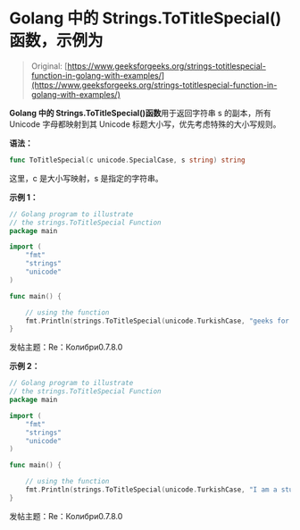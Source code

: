 # Golang 中的 Strings.ToTitleSpecial()函数，示例为

> Original: [https://www.geeksforgeeks.org/strings-totitlespecial-function-in-golang-with-examples/](https://www.geeksforgeeks.org/strings-totitlespecial-function-in-golang-with-examples/)

**Golang 中的 Strings.ToTitleSpecial()函数**用于返回字符串 s 的副本，所有 Unicode 字母都映射到其 Unicode 标题大小写，优先考虑特殊的大小写规则。

**语法：**

```go
func ToTitleSpecial(c unicode.SpecialCase, s string) string
```

这里，c 是大小写映射，s 是指定的字符串。

**示例 1：**

```go
// Golang program to illustrate
// the strings.ToTitleSpecial Function
package main

import (
    "fmt"
    "strings"
    "unicode"
)

func main() {

    // using the function
    fmt.Println(strings.ToTitleSpecial(unicode.TurkishCase, "geeks for geeks"))
}
```

发帖主题：Re：Колибри0.7.8.0

**示例 2：**

```go
// Golang program to illustrate
// the strings.ToTitleSpecial Function
package main

import (
    "fmt"
    "strings"
    "unicode"
)

func main() {

    // using the function
    fmt.Println(strings.ToTitleSpecial(unicode.TurkishCase, "I am a student"))
}
```

发帖主题：Re：Колибри0.7.8.0